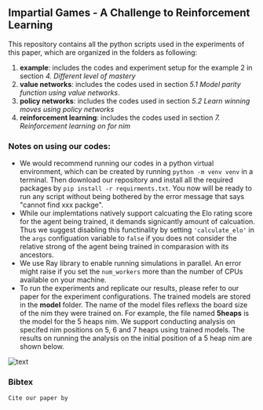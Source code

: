 
## Impartial Games - A Challenge to Reinforcement Learning

This repository contains all the python scripts used in the experiments of this paper, which are organized in the folders as following:

1. **example**: includes the codes and experiment setup for the example 2 in section *4. Different level of mastery*
2. **value networks**: includes the codes used in section *5.1 Model parity function using value networks*. 
3. **policy networks**:  includes the codes used in section *5.2 Learn winning moves using policy networks*
4. **reinforcement learning**: includes the codes used in section *7. Reinforcement learning on for nim*

### Notes on using our codes:
* We would recommend running our codes in a python virtual environment, which can be created by running 
```python -m venv venv```
in a terminal. Then download our repository and install all the required packages by
```pip install -r requirments.txt```. You now will be ready to run any script without being bothered by the error message that says "cannot find xxx packge". 
* While our implemtations natively support calcuating the Elo rating score for the agent being trained, it demands signicantly amount of calcuation. Thus we suggest disabling this functinality by setting ```'calculate_elo'``` in the ```args``` configuation variable to ```false``` if you does not consider the relative strong of the agent being trained in comparasion with its ancestors. 
* We use Ray library to enable running simulations in parallel. An error might raise if you set the ```num_workers``` more than the number of CPUs available on your machine. 
* To run the experiments and replicate our results, please refer to our paper for the experiment configurations. The trained models are stored in the **model** folder. The name of the model files reflexs the board size of the nim they were trained on. For example, the file named **5heaps** is the model for the 5 heaps nim. We support conducting analysis on specifed nim positions on 5, 6 and 7 heaps using trained models. The results on running the analysis on the initial position of a 5 heap nim are shown below. 

![text](https://github.com/sagebei/Impartial-Games-a-Chanllenge-to-Reinforcement-Learning/blob/main/images/analysis_on_nim_board_position.png)


### Bibtex
```
Cite our paper by 
```


